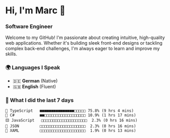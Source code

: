 # Hi, I'm Marc 👋 
### Software Engineer

Welcome to my GitHub! I'm passionate about creating intuitive, high-quality web applications. Whether it's building sleek front-end designs or tackling complex back-end challenges, I'm always eager to learn and improve my skills.  

### 🌍 Languages I Speak  
- 🇩🇪 **German** (Native)  
- 🇬🇧 **English** (Fluent)

### 🤯 What I did the last 7 days

```
🔷 TypeScript   ■■■■■■■■■■■■■■■□□□□□ 75.8% (9 hrs 4 mins)
🔷 C#           ■■□□□□□□□□□□□□□□□□□□ 10.9% (1 hrs 17 mins)
🟨 JavaScript   □□□□□□□□□□□□□□□□□□□□  2.3% (0 hrs 16 mins)
📄 JSON         □□□□□□□□□□□□□□□□□□□□  2.3% (0 hrs 16 mins)
📄 XAML         □□□□□□□□□□□□□□□□□□□□  1.9% (0 hrs 13 mins)
```